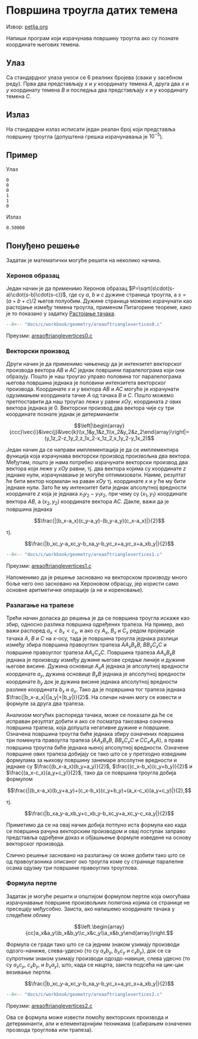 # Површина троугла датих темена

Извор: [petlja.org](https://petlja.org/biblioteka/r/Zbirka/povrsina_trougla_datih_temena)

Напиши програм који израчунава површину троугла ако су познате координате
његових темена.

## Улаз

Са стандардног улаза уноси се 6 реалних бројева (сваки у засебном реду). Прва
два представљају $x$ и $y$ координату темена $A$, друга два $x$ и $y$
координату темена $B$ и последња два представљају $x$ и $y$ координату темена
$C$.

## Излаз

На стандардни излаз исписати један реалан број који представља површину троугла
(допуштена грешка израчунавања је $10^{−5}$).

## Пример

Улаз

```text
0
0
0
1
1
0
```

Излаз

```text
0.50000
```

## Понуђено решење

Задатак је математички могуће решити на неколико начина.

### Херонов образац

Један начин је да применимо Херонов образац
$P=\sqrt{s\cdot(s-a)\cdot(s-b)\cdot(s-c)}$, где су $a$, $b$ и $c$ дужине
страница троугла, а $s=(a+b+c)/2$ његов полуобим. Дужине страница можемо
израчунати као растојање између темена троугла, применом Питагорине теореме,
како је то показано у задатку [Растојање тачака](distanceofpoints.md).

```c
--8<-- "docs/c/workbook/geometry/areaoftrianglevertices0.c"
```

Преузми: [areaoftrianglevertices0.c](areaoftrianglevertices0.c)

### Векторски производ

Други начин је да применимо чињеницу да је интензитет векторског производа
вектора $AB$ и $AC$ једнак површини паралелограма који они образују. Пошто је
наш троугао управо половина тог паралелограма његова површина једнака је
половини интензитета векторског производа. Координате $x$ и $y$ вектора $AB$ и
$AC$ могуће је израчунати одузимањем координата тачке $A$ од тачака $B$ и $C$.
Пошто можемо претпоставити да наш троугао лежи у равни $xOy$, координата $z$
ових вектора једнака је $0$. Векторски производ два вектора чије су три
координате познате једнак је детерминанти

$$\left|\begin{array}{ccc}\vec{i}&\vec{j}&\vec{k}\\x_1&y_1&z_1\\x_2&y_2&z_2\end{array}\right|=(y_1z_2-z_1y_2,z_1x_2-x_1z_2,x_1y_2-y_1x_2)$$

Један начин да се направи имплементација је да се имплементира функција која
израчунава векторски производ произвољна два вектора. Међутим, пошто је нама
потребно израчунати векторски производ два вектора који леже у $xOy$ равни, тј.
два вектора којима су координате $z$ једнаке нули, израчунавање је могуће
оптимизовати. Наиме, резултат ће бити вектор нормалан на раван $xOy$ тј.
координате $x$ и $y$ ће му бити једнаке нули. Зато ће му интензитет бити једнак
апсолутној вредности координате $z$ која је једнака $x_1y_2-y_1x_2$, при чему
су $(x_1,y_1)$ координате вектора $AB$, а $(x_2,y_2)$ координате вектора $AC$.
Дакле, важи да је површина једнака

$$\frac{|(b_x-a_x)(c_y-a_y)-(b_y-a_y)(c_x-a_x)|}{2}$$

тј.

$$\frac{|b_xc_y-a_xc_y-b_xa_y-b_yc_x+a_yc_x+a_xb_y|}{2}$$

```c
--8<-- "docs/c/workbook/geometry/areaoftrianglevertices1.c"
```

Преузми: [areaoftrianglevertices1.c](areaoftrianglevertices1.c)

Напоменимо да је решење засновано на векторском производу много боље него оно
засновано на Хероновом обрасцу, јер користи само основне аритметичке операције
(а не и кореновање).

### Разлагање на трапезе

Трећи начин доласка до решења је да се површина троугла искаже као збир,
односно разлика површина одређених трапеза. На пример, ако важи распоред
$a_x<b_x<c_x$, и ако су $A_x$, $B_x$ и $C_x$ редом пројекције тачака $A$, $B$ и
$C$ на $x$-осу, тада је површина троугла једнака разлици између збира површина
правоуглих трапеза $AA_xB_xB$, $BB_xC_xC$ и површине правоуглог трапеза
$AA_xC_xC$. Површина трапеза $AA_xB_xB$ једнака је производу између дужине
његове средње линије и дужине његове висине. Дужина основице $A_xA$ једнака је
апсолутној вредности координате $a_y$, дужина основице $B_xB$ једнака је
апсолутној вредности координате $b_y$ док је дужина висине једнака апсолутној
вредности разлике координата $b_x$ и $a_x$. Тако да је порвршина тог трапеза
једнака $\frac{|b_x-a_x|(|a_y|+|b_y|)}{2}$. На сличан начин могу се извести и
формуле за друга два трапеза.

Анализом могућих распореда тачака, може се показати да ће се исправан резултат
добити и ако се посматра такозвана означена површина трапеза, која допушта
негативне дужине и површине. Означена површина троугла биће једнака збиру
означених површина три поменута правоугла трапеза ($AA_xB_xB$, $BB_xC_xC$ и
$CC_xA_xA$), а права површина троугла биће једнака њеној апсолутној вредности.
Означене површине ових трапеза добијају се тако што се у претходно изведним
формулама за њихову површину занемаре апсолутне вредности и једнаке су
$\frac{(b_x-a_x)(b_y+a_y)}{2}$, $\frac{(c_x-b_x)(c_y+b_y)}{2}$ и
$\frac{(a_x-c_x)(a_y+c_y)}{2}$, тако да се површина троугла добија формулом

$$\frac{|(b_x-a_x)(b_y+a_y)+(c_x-b_x)(c_y+b_y)+(a_x-c_x)(a_y+c_y)|}{2},$$

тј.

$$\frac{|b_xa_y-a_xb_y+c_xb_y-b_xc_y+a_xc_y-c_xa_y|}{2}$$

Приметимо да се на овај начин добија потпуно иста формула као када се површина
рачуна векторским производом и овај поступак заправо представља одређени доказ
и објашњење формуле изведене на основу векторског производа.

Слично решење засновано на разлагању се може добити тако што се од
правоугаоника описаног око троугла коме су странице паралелне осама одузму три
површине правоуглих троуглова.

### Формула пертле

Задатак је могуће решити и општијом формулом пертле која омогућава израчунавање
површине произвољних полигона којима се странице не пресецају међусобно.
Заиста, ако напишемо координате тачака у следећем облику

$$\left.\begin{array}{cc}a_x&a_y\\b_x&b_y\\c_x&c_y\\a_x&b_y\end{array}\right.$$

Формула се гради тако што се са једним знаком узимају производи одозго-наниже,
слева-удесно (то су $a_xb_y$, $b_xc_y$ и $c_xb_y$), док се са супротним знаком
узимају производи одоздо-навише, слева удесно (то су $a_xc_y$, $c_xb_y$, и
$b_xa_y$), што, када се нацрта, заиста подсећа на цик-цак везивање пертли.

$$\frac{|b_xc_y-a_xc_y-b_xa_y-b_yc_x+a_yc_x+a_xb_y|}{2}$$

```c
--8<-- "docs/c/workbook/geometry/areaoftrianglevertices2.c"
```

Преузми: [areaoftrianglevertices2.c](areaoftrianglevertices2.c)

Ова се формула може извести помоћу векторских производа и детерминанти, али и
елементарнијим техникама (сабирањем означених прозвода троуглова или трапеза).
